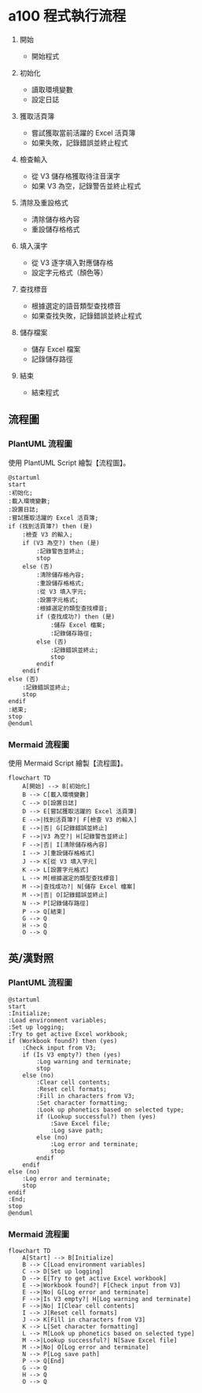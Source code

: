 # a100 程式執行流程

1. 開始

    - 開始程式

2. 初始化

    - 讀取環境變數
    - 設定日誌

3. 獲取活頁簿

   - 嘗試獲取當前活躍的 Excel 活頁簿
   - 如果失敗，記錄錯誤並終止程式

4. 檢查輸入

   - 從 V3 儲存格獲取待注音漢字
   - 如果 V3 為空，記錄警告並終止程式

5. 清除及重設格式

   - 清除儲存格內容
   - 重設儲存格格式

6. 填入漢字

   - 從 V3 逐字填入對應儲存格
   - 設定字元格式（顏色等）

7. 查找標音

   - 根據選定的語音類型查找標音
   - 如果查找失敗，記錄錯誤並終止程式

8. 儲存檔案

   - 儲存 Excel 檔案
   - 記錄儲存路徑

9. 結束

   - 結束程式


## 流程圖

### PlantUML 流程圖

使用 PlantUML Script 繪製【流程圖】。


```plantuml
@startuml
start
:初始化;
:載入環境變數;
:設置日誌;
:嘗試獲取活躍的 Excel 活頁簿;
if (找到活頁簿?) then (是)
    :檢查 V3 的輸入;
    if (V3 為空?) then (是)
        :記錄警告並終止;
        stop
    else (否)
        :清除儲存格內容;
        :重設儲存格格式;
        :從 V3 填入字元;
        :設置字元格式;
        :根據選定的類型查找標音;
        if (查找成功?) then (是)
            :儲存 Excel 檔案;
            :記錄儲存路徑;
        else (否)
            :記錄錯誤並終止;
            stop
        endif
    endif
else (否)
    :記錄錯誤並終止;
    stop
endif
:結束;
stop
@enduml
```

### Mermaid 流程圖

使用 Mermaid Script 繪製【流程圖】。

```mermaid
flowchart TD
    A[開始] --> B[初始化]
    B --> C[載入環境變數]
    C --> D[設置日誌]
    D --> E[嘗試獲取活躍的 Excel 活頁簿]
    E -->|找到活頁簿?| F[檢查 V3 的輸入]
    E -->|否| G[記錄錯誤並終止]
    F -->|V3 為空?| H[記錄警告並終止]
    F -->|否| I[清除儲存格內容]
    I --> J[重設儲存格格式]
    J --> K[從 V3 填入字元]
    K --> L[設置字元格式]
    L --> M[根據選定的類型查找標音]
    M -->|查找成功?| N[儲存 Excel 檔案]
    M -->|否| O[記錄錯誤並終止]
    N --> P[記錄儲存路徑]
    P --> Q[結束]
    G --> Q
    H --> Q
    O --> Q
```

## 英/漢對照

### PlantUML 流程圖

```plantuml
@startuml
start
:Initialize;
:Load environment variables;
:Set up logging;
:Try to get active Excel workbook;
if (Workbook found?) then (yes)
    :Check input from V3;
    if (Is V3 empty?) then (yes)
        :Log warning and terminate;
        stop
    else (no)
        :Clear cell contents;
        :Reset cell formats;
        :Fill in characters from V3;
        :Set character formatting;
        :Look up phonetics based on selected type;
        if (Lookup successful?) then (yes)
            :Save Excel file;
            :Log save path;
        else (no)
            :Log error and terminate;
            stop
        endif
    endif
else (no)
    :Log error and terminate;
    stop
endif
:End;
stop
@enduml
```

### Mermaid 流程圖

```mermaid
flowchart TD
    A[Start] --> B[Initialize]
    B --> C[Load environment variables]
    C --> D[Set up logging]
    D --> E[Try to get active Excel workbook]
    E -->|Workbook found?| F[Check input from V3]
    E -->|No| G[Log error and terminate]
    F -->|Is V3 empty?| H[Log warning and terminate]
    F -->|No| I[Clear cell contents]
    I --> J[Reset cell formats]
    J --> K[Fill in characters from V3]
    K --> L[Set character formatting]
    L --> M[Look up phonetics based on selected type]
    M -->|Lookup successful?| N[Save Excel file]
    M -->|No| O[Log error and terminate]
    N --> P[Log save path]
    P --> Q[End]
    G --> Q
    H --> Q
    O --> Q
```
